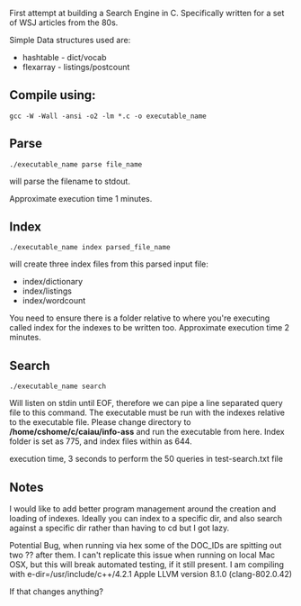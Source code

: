 
  
First attempt at building a Search Engine in C. Specifically written for a set of WSJ articles from the 80s. 

Simple Data structures used are:

- hashtable - dict/vocab
- flexarray - listings/postcount



## Compile using:
    gcc -W -Wall -ansi -o2 -lm *.c -o executable_name


## Parse
    ./executable_name parse file_name

will parse the filename to stdout.

Approximate execution time 1 minutes.

## Index
    ./executable_name index parsed_file_name

will create three index files from this parsed input file:

 - index/dictionary
 - index/listings
 - index/wordcount
 

You need to ensure there is a folder relative to where you're executing called index for the indexes to be written too.
Approximate execution time 2 minutes.

## Search
    ./executable_name search

Will listen on stdin until EOF, therefore we can pipe a line separated query file to this command. The executable must be run with the indexes relative to the executable file. Please change directory to **/home/cshome/c/caiau/info-ass** and run the executable from here. Index folder is set as 775, and index files within as 644.

execution time, 3 seconds to perform the 50 queries in test-search.txt file
    
## Notes

I would like to add better program management around the creation and loading of indexes. Ideally you can index to a specific dir, and also search against a specific dir rather than having to cd but I got lazy.

Potential Bug, when running via hex some of the DOC_IDs are spitting out two ?? after them. I can't replicate this issue when running on local Mac OSX, but this will break automated testing, if it still present. I am compiling with 
  e-dir=/usr/include/c++/4.2.1
  Apple LLVM version 8.1.0 (clang-802.0.42)

If that changes anything?